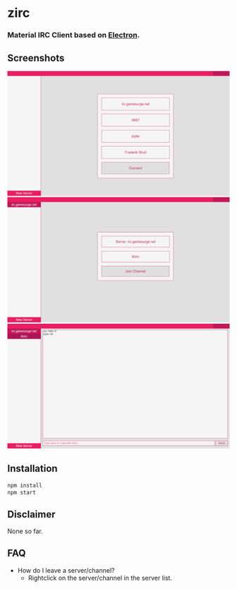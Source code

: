 # zirc
### Material IRC Client based on [Electron](https://electronjs.org "ElectronJS").
## Screenshots
![Join Server](https://raw.githubusercontent.com/zlyfer/zirc/master/screenshots/join_server.png)
![Join Channel](https://raw.githubusercontent.com/zlyfer/zirc/master/screenshots/join_channel.png)
![Chat Interface](https://raw.githubusercontent.com/zlyfer/zirc/master/screenshots/chat_interface.png)
## Installation
```
npm install
npm start
```
## Disclaimer
None so far.
## FAQ
- How do I leave a server/channel?
     - Rightclick on the server/channel in the server list.
